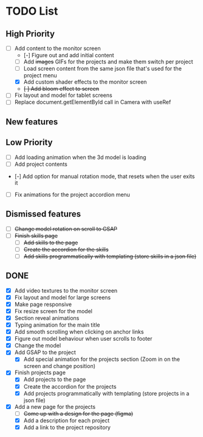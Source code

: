 # TODO List

## High Priority

- [ ] Add content to the monitor screen
  - [-] Figure out and add initial content
  - [ ] Add ~~images~~ GIFs for the projects and make them switch per project
  - [ ] Load screen content from the same json file that's used for the project menu
  - [x] Add custom shader effects to the monitor screen
  - ~~[ ] Add bloom effect to screen~~
- [ ] Fix layout and model for tablet screens
- [ ] Replace document.getElementById call in Camera with useRef

## New features

## Low Priority

- [ ] Add loading animation when the 3d model is loading
- [ ] Add project contents
- [-] Add option for manual rotation mode, that resets when the user exits it
- [ ] Fix animations for the project accordion menu

## Dismissed features

- [ ] ~~Change model rotation on scroll to GSAP~~
- [ ] ~~Finish skills page~~
  - [ ] ~~Add skills to the page~~
  - [ ] ~~Create the accordion for the skills~~
  - [ ] ~~Add skills programmatically with templating (store skills in a json file)~~

## DONE

- [x] Add video textures to the monitor screen
- [x] Fix layout and model for large screens
- [x] Make page responsive
- [x] Fix resize screen for the model
- [x] Section reveal animations
- [x] Typing animation for the main title
- [x] Add smooth scrolling when clicking on anchor links
- [x] Figure out model behaviour when user scrolls to footer
- [x] Change the model
- [x] Add GSAP to the project
  - [x] Add special animation for the projects section (Zoom in on the screen and change position)
- [x] Finish projects page
  - [x] Add projects to the page
  - [x] Create the accordion for the projects
  - [x] Add projects programmatically with templating (store projects in a json file)
- [x] Add a new page for the projects
  - [ ] ~~Come up with a design for the page (figma)~~
  - [x] Add a description for each project
  - [x] Add a link to the project repository
